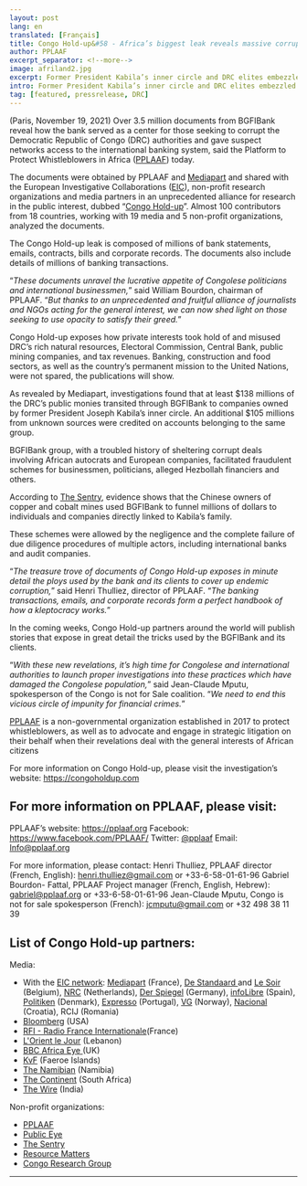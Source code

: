 ```yaml
---
layout: post
lang: en
translated: [Français]
title: Congo Hold-up&#58 - Africa’s biggest leak reveals massive corruption in DRC and beyond
author: PPLAAF
excerpt_separator: <!--more-->
image: afriland2.jpg
excerpt: Former President Kabila’s inner circle and DRC elites embezzled public funds thanks to BGFIBank
intro: Former President Kabila’s inner circle and DRC elites embezzled public funds thanks to BGFIBank
tag: [featured, pressrelease, DRC]
---
```



(Paris, November 19, 2021) Over 3.5 million documents from BGFIBank reveal how the bank served as a center for those seeking to corrupt the Democratic Republic of Congo (DRC) authorities and gave suspect networks access to the international banking system, said the Platform to Protect Whistleblowers in Africa ([PPLAAF](https://www.pplaaf.org/)) today.
 
The documents were obtained by PPLAAF and [Mediapart](https://www.mediapart.fr/) and shared with the European Investigative Collaborations ([EIC](https://eic.network/)), non-profit research organizations and media partners in an unprecedented alliance for research in the public interest, dubbed “[Congo Hold-up](https://congoholdup.com/)”. Almost 100 contributors from 18 countries, working with 19 media and 5 non-profit organizations, analyzed the documents.

The Congo Hold-up leak is composed of millions of bank statements, emails, contracts, bills and corporate records. The documents also include details of millions of banking transactions.
 
“_These documents unravel the lucrative appetite of Congolese politicians and international businessmen,_” said William Bourdon, chairman of PPLAAF. “_But thanks to an unprecedented and fruitful alliance of journalists and NGOs acting for the general interest, we can now shed light on those seeking to use opacity to satisfy their greed._”
 
Congo Hold-up exposes how private interests took hold of and misused DRC’s rich natural resources, Electoral Commission, Central Bank, public mining companies, and tax revenues. 
Banking, construction and food sectors, as well as the country’s permanent mission to the United Nations, were not spared, the publications will show.  
 
As revealed by Mediapart, investigations found that at least $138 millions of the DRC’s public monies transited through BGFIBank to companies owned by former President Joseph Kabila’s inner circle. An additional $105 millions from unknown sources were credited on accounts belonging to the same group.
 
BGFIBank group, with a troubled history of sheltering corrupt deals involving African autocrats and European companies, facilitated fraudulent schemes for businessmen, politicians, alleged Hezbollah financiers and others.
 
According to [The Sentry](https://thesentry.org/), evidence shows that the Chinese owners of copper and cobalt mines used BGFIBank to funnel millions of dollars to individuals and companies directly linked to Kabila’s family.
 
These schemes were allowed by the negligence and the complete failure of due diligence procedures of multiple actors, including international banks and audit companies.
 
“_The treasure trove of documents of Congo Hold-up exposes in minute detail the ploys used by the bank and its clients to cover up endemic corruption,_” said Henri Thulliez, director of PPLAAF. “_The banking transactions, emails, and corporate records form a perfect handbook of how a kleptocracy works._”
 
In the coming weeks, Congo Hold-up partners around the world will publish stories that expose in great detail the tricks used by the BGFIBank and its clients.
 
“_With these new revelations, it’s high time for Congolese and international authorities to launch proper investigations into these practices which have damaged the Congolese population,_” said Jean-Claude Mputu, spokesperson of the Congo is not for Sale coalition. “_We need to end this vicious circle of impunity for financial crimes._”
 
[PPLAAF](https://www.pplaaf.org/) is a non-governmental organization established in 2017 to protect whistleblowers, as well as to advocate and engage in strategic litigation on their behalf when their revelations deal with the general interests of African citizens

For more information on Congo Hold-up, please visit the investigation’s website:  https://congoholdup.com 

## For more information on PPLAAF, please visit:
PPLAAF’s website: <https://pplaaf.org> 
Facebook: <https://www.facebook.com/PPLAAF/> 
Twitter: [@pplaaf](https://twitter.com/PPLAAF) 
Email: Info@pplaaf.org

For more information, please contact:
Henri Thulliez, PPLAAF director (French, English): henri.thulliez@gmail.com or +33-6-58-01-61-96
Gabriel Bourdon- Fattal, PPLAAF Project manager (French, English, Hebrew): gabriel@pplaaf.org or +33-6-58-01-61-96
Jean-Claude Mputu, Congo is not for sale spokesperson (French): jcmputu@gmail.com or +32 498 38 11 39


## List of Congo Hold-up partners:


Media:
-	With the [EIC network](https://eic.network/): [Mediapart](https://www.mediapart.fr/en/english) (France), [De Standaard ](https://www.standaard.be/)and [Le Soir](https://www.lesoir.be/) (Belgium), [NRC](https://www.nrc.nl/) (Netherlands), [Der Spiegel](https://www.spiegel.de/) (Germany), [infoLibre](https://www.infolibre.es/) (Spain), [Politiken](https://politiken.dk/) (Denmark), [Expresso](https://expresso.pt/) (Portugal), [VG](https://www.vg.no/) (Norway), [Nacional](https://www.nacional.hr/) (Croatia), RCIJ (Romania)
- [Bloomberg](https://www.bloomberg.com/) (USA)
- [RFI - Radio France Internationale](https://www.rfi.fr/en/)(France)
- [L'Orient le Jour](https://today.lorientlejour.com/) (Lebanon)
- [BBC Africa Eye ](https://www.bbc.co.uk/programmes/n27vnqnt)(UK)
- [KvF](https://kvf.fo/) (Faeroe Islands)
- [The Namibian](https://www.namibian.com.na/) (Namibia)
- [The Continent](https://mg.co.za/thecontinent/) (South Africa)
- [The Wire](https://thewire.in/) (India)
 
Non-profit organizations:
- [PPLAAF](https://www.pplaaf.org/)
- [Public Eye](https://www.publiceye.ch/en/)
- [The Sentry](https://thesentry.org/)
- [Resource Matters](https://resourcematters.org/)
- [Congo Research Group](https://congoresearchgroup.org/)



<hr>

<br/>
<br/>
<br/>

